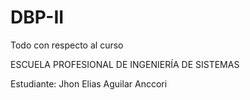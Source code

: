 # DBP-II

Todo con respecto al curso

ESCUELA PROFESIONAL DE INGENIERÍA DE SISTEMAS

Estudiante: Jhon Elias Aguilar Anccori
